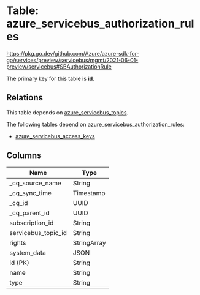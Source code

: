 # Table: azure_servicebus_authorization_rules

https://pkg.go.dev/github.com/Azure/azure-sdk-for-go/services/preview/servicebus/mgmt/2021-06-01-preview/servicebus#SBAuthorizationRule

The primary key for this table is **id**.

## Relations
This table depends on [azure_servicebus_topics](azure_servicebus_topics.md).

The following tables depend on azure_servicebus_authorization_rules:
  - [azure_servicebus_access_keys](azure_servicebus_access_keys.md)

## Columns
| Name          | Type          |
| ------------- | ------------- |
|_cq_source_name|String|
|_cq_sync_time|Timestamp|
|_cq_id|UUID|
|_cq_parent_id|UUID|
|subscription_id|String|
|servicebus_topic_id|String|
|rights|StringArray|
|system_data|JSON|
|id (PK)|String|
|name|String|
|type|String|